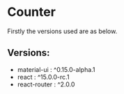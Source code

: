 Counter
==============================

Firstly the versions used are as below.

Versions:
--------------
 - material-ui : ^0.15.0-alpha.1
 - react : ^15.0.0-rc.1
 - react-router : ^2.0.0









[1]: https://github.com/saumya/ReactRouter-102
[2]: http://www.material-ui.com/
[3]: https://www.npmjs.com/package/material-ui
[4]: https://www.npmjs.com/package/react-tap-event-plugin
